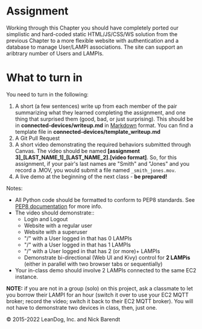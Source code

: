 # Assignment

Working through this Chapter you should have completely ported our simplistic and hard-coded static HTML/JS/CSS/WS solution from the previous Chapter to a more flexible website with authentication and a database to manage User/LAMPI associations.  The site can support an aribtrary number of Users and LAMPIs.

# What to turn in

You need to turn in the following:

1. A short (a few sentences) write up from each member of the pair summarizing what they learned completing the assignment, and one thing that surprised them (good, bad, or just surprising).  This should be in **connected-devices/writeup.md** in [Markdown](https://daringfireball.net/projects/markdown/) format.  You can find a template file in **connected-devices/template\_writeup.md**
2. A Git Pull Request
3. A short video demonstrating the required behaviors submitted through Canvas.  The video should be named **[assignment 3]_[LAST_NAME_1]\_[LAST_NAME_2].[video format]**.  So, for this assignment, if your pair's last names are "Smith" and "Jones" and you record a .MOV, you would submit a file named `_smith_jones.mov`.
4. A live demo at the beginning of the next class - **be prepared!**

Notes:

* All Python code should be formatted to conform to PEP8 standards. See [PEP8 documentation](https://pypi.python.org/pypi/pep8) for more info.
* The video should demonstrate::
    * Login and Logout
    * Website with a regular user
    * Website with a superuser
    * "/" with a User logged in that has 0 LAMPIs
    * "/" with a User logged in that has 1 LAMPIs
    * "/" with a User logged in that has 2 (or more)+ LAMPIs
    * Demonstrate bi-directional (Web UI and Kivy) control for **2 LAMPis** (either in parallel with two browser tabs or sequentially)
* Your in-class demo should involve 2 LAMPIs connected to the same EC2 instance.

**NOTE:** if you are not in a group (solo) on this project, ask a classmate to let you borrow their LAMPI for an hour (switch it over to use your EC2 MQTT broker; record the video; switch it back to their EC2 MQTT broker).  You will not have to demonstrate two devices in class, then, just one.


&copy; 2015-2022 LeanDog, Inc. and Nick Barendt
